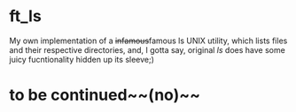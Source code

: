# ft_ls

My own implementation of a ~~infamous~~famous ls UNIX utility, which lists files and their respective directories,
and, I gotta say, original *ls* does have some juicy fucntionality hidden up its sleeve;)
<h1>to be continued~~(no)~~</h1>
